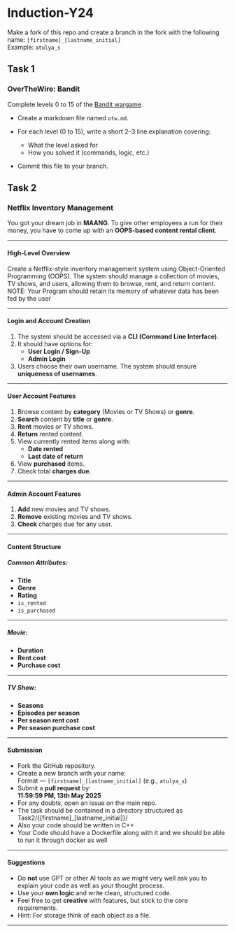# Induction-Y24

Make a fork of this repo and create a branch in the fork with the following name: `[firstname]_[lastname_initial]`  
Example: `atulya_s`

## Task 1

### OverTheWire: Bandit  

Complete levels 0 to 15 of the [Bandit wargame](http://overthewire.org/wargames/bandit/).

- Create a markdown file named `otw.md`.
- For each level (0 to 15), write a short 2–3 line explanation covering:
  - What the level asked for
  - How you solved it (commands, logic, etc.)

- Commit this file to your branch.

## Task 2
### Netflix Inventory Management

You got your dream job in **MAANG**. To give other employees a run for their money, you have to come up with an **OOPS-based content rental client**.

---

#### High-Level Overview

Create a Netflix-style inventory management system using Object-Oriented Programming (OOPS). The system should manage a collection of movies, TV shows, and users, allowing them to browse, rent, and return content.
NOTE: Your Program should retain its memory of whatever data has been fed by the user

---

#### Login and Account Creation

1. The system should be accessed via a **CLI (Command Line Interface)**.
2. It should have options for:
   - **User Login / Sign-Up**
   - **Admin Login**
3. Users choose their own username. The system should ensure **uniqueness of usernames**.

---

#### User Account Features

1. Browse content by **category** (Movies or TV Shows) or **genre**.
2. **Search** content by **title** or **genre**.
3. **Rent** movies or TV shows.
4. **Return** rented content.
5. View currently rented items along with:
   - **Date rented**
   - **Last date of return**
6. View **purchased** items.
7. Check total **charges due**.

---

####  Admin Account Features

1. **Add** new movies and TV shows.
2. **Remove** existing movies and TV shows.
3. **Check** charges due for any user.

---

#### Content Structure

##### Common Attributes:
- **Title**
- **Genre**
- **Rating**
- `is_rented`
- `is_purchased`

---

##### Movie:
- **Duration**
- **Rent cost**
- **Purchase cost**

---

##### TV Show:
- **Seasons**
- **Episodes per season**
- **Per season rent cost**
- **Per season purchase cost**
---

#### Submission

- Fork the GitHub repository.
- Create a new branch with your name:  
  Format — `[firstname]_[lastname_initial]` (e.g., `atulya_s`)
- Submit a **pull request** by:  
   **11:59:59 PM, 13th May 2025**
- For any doubts, open an issue on the main repo.
- The task should be contained in a directory structured as Task2/{[firstname]_[lastname_initial]}/
- Also your code should be written in C++
- Your Code should have a Dockerfile along with it and we should be able to run it through docker as well
---

#### Suggestions

- Do **not** use GPT or other AI tools as we might very well ask you to explain your code as well as your thought process.
- Use your **own logic** and write clean, structured code.
- Feel free to get **creative** with features, but stick to the core requirements.
- Hint: For storage think of each object as a file.
---
